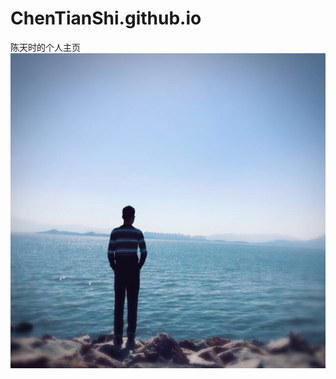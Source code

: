 # ChenTianShi.github.io
陈天时的个人主页
![image](http://github.com/Unicorn813/ChenTianShi.github.io/raw/master/chentianshi.JPG)
